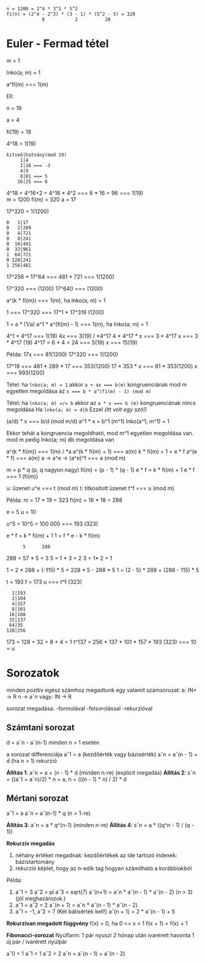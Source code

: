 ```
n = 1200 = 2^4 * 3^1 * 5^2
fí(n) = (2^4 - 2^3) * (3 - 1) * (5^2 - 5) = 320
             8           2          20
```

# Euler - Fermad tétel
m > 1

lnko(a; m) = 1

a^fí(m) === 1(m)

Ell:

n = 19

a = 4

fí(19) = 18

4^18 = 1(19)

```
kitveő|hatvány(mod 19)
     1|4
     2|16 === -3
     4|9
     8|81 === 5
    16|25 === 6
```
4^18 = 4^16+2 = 4^16 * 4^2 === 6 * 16 = 96 === 1(19)
<br>
m = 1200 fí(m) = 320
a = 17

17^320 = 1(1200)
```
0   1|17
0   2|289
0   4|721
0   8|241
0  16|481
0  32|961
1  64|721
0 128|241
1 256|481
```

17^256 * 17^64 === 481 * 721 === 1(1200)

17^320 === (1200)
17^640 === (1200)

a^(k * fí(m)) === 1(m), ha lnko(a; m) = 1

1 === 17^320 === 17^1 * 17^319 (1200)

1 = a * (1/a)
a^1 * a^(fí(m) - 1) === 1(m), ha lnko(a; m) = 1

4^1 * 4^17 === 1(19)
4x === 3(19) / *4^17
4 * 4^17 * x === 3 * 4^17
x === 3 * 4^17 (19)             4^17 = 6 * 4 = 24 === 5(19)
x === 15(19)

Példa: 17x === 81(1200)
17^320 === 1(1200)

17^19 === 481 * 289 * 17 === 353(1200)
17 * 353 * x === 81 * 353(1200)
x === 993(1200)

Tétel: ha `lnko(a; m) = 1` akkor `a + ax === b(m)` kongruenciának mod m egyetlen megoldása az `x === b * a^(fí(m) - 1) (mod m)`

Tétel: ha `lnko(a; m) =/= b` akkor az `a * x === b (m)` kongruenciának nincs megoldása
Ha `lnko(a; m) = d|b` Ezzel *(itt volt egy szó!)*

(a/d) * x === b/d (mod m/d)
a^1 * x = b^1 (m^1) lnko(a^1; m^1) = 1

Ekkor tehát a kongruencia megoldható, mod m^1 egyetlen megoldása van.
mod m pedig lnko(a; m) db megoldása van

a^(k * fí(m)) === 1(m) / *a
a^(k * fí(m) + 1) === a(m)
k * fí(m) + 1 = e * f
a^(e * f) === a(m)
a -> a^e -> (a^e)^f === a (mod m)

m = p * q (p, q nagyon nagy)
fí(m) = (p - 1) * (q - 1)
e * f = k * fí(m) + 1
e * f === 1 (fí(m))

u: üzenet
u^e === t (mod m)
t: titkosított üzenet
t^f === u (mod m)

Példa:
m = 17 * 19 = 323
fí(m) = 16 * 18 = 288

e = 5
u = 10

u^5 = 10^5 = 100 000 === 193 (323)

e * f = k * fí(m) + 1
1 = f * e - k * fí(m)
```
      5      288
```

288 = 57 * 5 + 3
5   = 1 * 3 + 2
3   = 1* 2 + 1

1 = 2 * 288 + (-115) * 5 + 228 * 5 - 288 * 5
1 = (2 - 5) * 288 + (288 - 115) * 5

t = 193
f = 173
u === t^f (323)

```
  1|193
  2|104
  4|157
  8|101
 16|188
 32|137
 64|35
128|256
```

173 = 128 + 32 + 8 + 4 + 1
t^137 = 256 * 137 * 101 * 157 * 193 (323) === 10 = u

# Sorozatok
minden pozitív egész számhoz megadtunk egy valamit
számsorozat: a: IN+ -> R
                n   -> aˇn
          vagy: IN  -> R

sorozat megadása: -formulával
                  -felsorolással
                  -rekurzióval

## Számtani sorozat
d = aˇn - aˇ(n-1)    minden n > 1 esetén

a sorozat differenciája
aˇ1 = a (kezdőérték vagy bázisérték)
aˇn = aˇ(n - 1) + d (ha n > 1) rekurzió

**Állítás 1**: aˇn = a + (n - 1) * d (minden n-re) (explicit megadás)
**Állítás 2**: sˇn = ((aˇ1 + aˇn)/2) * n = a, n = (((n - 1) * n) / 2) * d

## Mértani sorozat
aˇ1 = a
aˇn = aˇ(n-1) * q (n > 1-re)

**Állítás 3**: aˇn = a * q^(n-1) (minden n-re)
**Állítás 4**: sˇn = a * ((q^n - 1) / (q - 1))

**Rekurzív megadás**
1. néhány értéket megadnak: kezdőértékek
   az ide tartozó indexek: bázistartomány
2. rekurzió
   képlet, hogy az n-edik tag hogyan számítható a korábbiakból

Példa:
1. aˇ1 = 3 aˇ2 = pí aˇ3 = sqrt(7)
   aˇ(n+1) = aˇn * aˇ(n - 1) * aˇ(n - 2) (n > 3) (jól meghazározok.)
2. aˇ1 = aˇ2 = 2
   aˇ(n + 1) = aˇn * aˇ(n - 1) * aˇ(n - 2) 
3. aˇ1 = -1, aˇ2 = 7 (Két bátisérték kell!)
   aˇ(n + 1) =  2 * aˇ(n - 1) + 5

**Rekurzívan megadott függvény**
f(x) = 0, ha 0 <= x < 1
f(x + 1) = f(x) + 1

**Fibonacci-sorozat**
Nyúlfarm: 1 pár nyuszi
2 hónap után ivarérett
havonta 1 új pár / ivarérett nyúlpár

aˇ0 = 1
aˇ1 = 1
aˇ2 = 2
aˇn = aˇ(n - 1) + aˇ(n - 2)